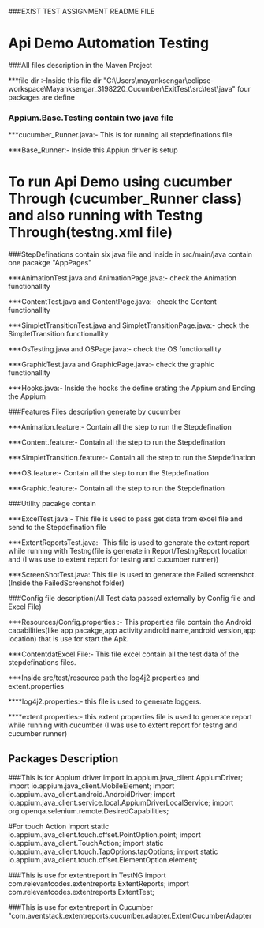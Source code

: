 ###EXIST TEST ASSIGNMENT README FILE

# Api Demo Automation Testing 


###All files description in the Maven Project

***file dir :-Inside this file dir "C:\Users\mayanksengar\eclipse-workspace\Mayanksengar_3198220_Cucumber\ExitTest\src\test\java"
four packages are define 


### Appium.Base.Testing contain two java file

***cucumber_Runner.java:- This is for running all stepdefinations file

***Base_Runner:- Inside this Appiun driver is setup



# To run Api Demo using cucumber Through (cucumber_Runner class) and also running with Testng Through(testng.xml file)

###StepDefinations contain six java file and Inside in src/main/java contain one pacakge "AppPages"

***AnimationTest.java and AnimationPage.java:- check the Animation functionallity

***ContentTest.java and ContentPage.java:- check the Content functionallity

***SimpletTransitionTest.java and SimpletTransitionPage.java:- check the SimpletTransition functionallity

***OsTesting.java and OSPage.java:- check the OS functionallity

***GraphicTest.java and GraphicPage.java:- check the graphic functionallity 

***Hooks.java:- Inside the hooks the define srating the Appium and Ending the Appium



###Features Files description generate by cucumber

***Animation.feature:- Contain all the step to run the Stepdefination

***Content.feature:- Contain all the step to run the Stepdefination

***SimpletTransition.feature:- Contain all the step to run the Stepdefination

***OS.feature:- Contain all the step to run the Stepdefination

***Graphic.feature:- Contain all the step to run the Stepdefination


###Utility pacakge contain 

***ExcelTest.java:- This file is used to pass get data from excel file and send to the Stepdefination file

***ExtentReportsTest.java:- This file is used to generate the extent report while running with Testng(file is generate in Report/TestngReport location 
and (I was use to extent report for testng and cucumber runner)) 

***ScreenShotTest.java: This file is used to generate the Failed screenshot.(Inside the FailedScreenshot folder)


###Config file description(All Test data passed externally by Config file and Excel File)

***Resources/Config.properties :- This properties file contain the Android capabilities(like app pacakge,app activity,android name,android version,app location) that 
is use for start the Apk. 

***ContentdatExcel File:- This file excel contain all the test data of the stepdefinations files.

***Inside src/test/resource path the log4j2.properties and extent.properties

****log4j2.properties:- this file is used to generate loggers.

****extent.properties:- this extent properties file is used to generate report while running with cucumber
(I was use to extent report for testng and cucumber runner)






## Packages Description

###This is for Appium driver
import io.appium.java_client.AppiumDriver;
import io.appium.java_client.MobileElement;
import io.appium.java_client.android.AndroidDriver;
import io.appium.java_client.service.local.AppiumDriverLocalService;
import org.openqa.selenium.remote.DesiredCapabilities;

#For touch Action
import static io.appium.java_client.touch.offset.PointOption.point;
import io.appium.java_client.TouchAction;
import static io.appium.java_client.touch.TapOptions.tapOptions;
import static io.appium.java_client.touch.offset.ElementOption.element;


###This is use for extentreport in TestNG
import com.relevantcodes.extentreports.ExtentReports;
import com.relevantcodes.extentreports.ExtentTest;

###This is use for extentreport in Cucumber
"com.aventstack.extentreports.cucumber.adapter.ExtentCucumberAdapter
